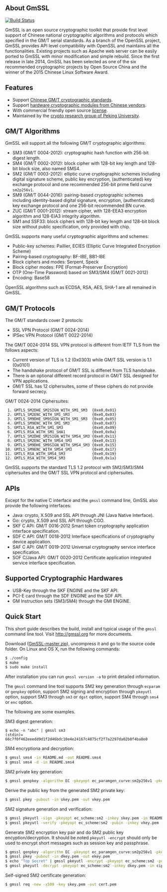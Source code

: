 ## About GmSSL

[![Build Status](https://travis-ci.org/guanzhi/GmSSL.svg?branch=master)](https://travis-ci.org/guanzhi/GmSSL)

GmSSL is an open source cryptographic toolkit that provide first level support of Chinese national cryptographic algorithms and protocols which specified in the GM/T serial standards. As a branch of the OpenSSL project, GmSSL provides API level compatibility with OpenSSL and maintains all the functionalities. Existing projects such as Apache web server can be easily ported to GmSSL with minor modification and simple rebuild. Since the first release in late 2014, GmSSL has been selected as one of the six recommended cryptographic projects by Open Source China and the winner of the 2015 Chinese Linux Software Award.

## Features

 - Support [Chinese GM/T cryptographic standards](http://gmssl.org/docs/standards.html).
 - Support [hardware cryptographic modules from Chinese vendors](http://www.sca.gov.cn/sca/zxfw/cpxx.shtml).
 - With commercial friendly open source [license](http://gmssl.org/docs/licenses.html).
 - Maintained by the [crypto research group of Peking University](http://infosec.pku.edu.cn).

## GM/T Algorithms

GmSSL will support all the following GM/T cryptographic algorithms:

 - SM3 (GM/T 0004-2012): cryptographic hash function with 256-bit digest length.
 - SM4 (GM/T 0002-2012): block cipher with 128-bit key length and 128-bit block size, also named SMS4.
 - SM2 (GM/T 0003-2012): elliptic curve cryptographic schemes including digital signature scheme, public key encryption, (authenticated) key exchange protocol and one recommended 256-bit prime field curve `sm2p256v1`.
 - SM9 (GM/T 0044-2016): pairing-based cryptographic schemes including identity-based digital signature, encryption, (authenticated) key exchange protocol and one 256-bit recommended BN curve.
 - ZUC (GM/T 0001-2012): stream cipher, with 128-EEA3 encryption algorithm and 128-EIA3 integrity algorithm.
 - SM1 and SSF33: block ciphers with 128-bit key length and 128-bit block size without public specification, only provided with chip.
 
GmSSL supports many useful cryptographic algorithms and schemes:

 - Public-key schemes: Paillier, ECIES (Elliptic Curve Integrated Encryption Scheme)
 - Pairing-based cryptography: BF-IBE, BB1-IBE
 - Block ciphers and modes: Serpent, Speck
 - Block cipher modes: FPE (Format-Preserver Encryption)
 - OTP (One-Time Password) based on SM3/SM4 (GM/T 0021-2012)
 - Encoding: Base58

OpenSSL algorithms such as ECDSA, RSA, AES, SHA-1 are all remained in GmSSL.

## GM/T Protocols

The GM/T standards cover 2 protocls:

 - SSL VPN Protocol  (GM/T 0024-2014)
 - IPSec VPN Protocol (GM/T 0022-2014)
 
The GM/T 0024-2014 SSL VPN protocol is different from IETF TLS from the follows aspects:

 - Current version of TLS is 1.2 (0x0303) while GM/T SSL version is 1.1 (0x0101)
 - The handshake protocol of GM/T SSL is diffenet from TLS handshake.
 - There is an optional different record protocol in GM/T SSL designed for VPN applications.
 - GM/T SSL has 12 ciphersuites, some of these ciphers do not provide forward secrecy.
 
GM/T 0024-2014 Ciphersuites: 

```
 1. GMTLS_SM2DHE_SM2SIGN_WITH_SM1_SM3  {0xe0,0x01}
 2. GMTLS_SM2ENC_WITH_SM1_SM3          {0xe0,0x03}
 3. GMTLS_SM9DHE_SM9SIGN_WITH_SM1_SM3  {0xe0,0x05}
 4. GMTLS_SM9ENC_WITH_SM1_SM3          {0xe0,0x07}
 5. GMTLS_RSA_WITH_SM1_SM3             {0xe0,0x09}
 6. GMTLS_RSA_WITH_SM1_SHA1            {0xe0,0x0a}
 7. GMTLS_SM2DHE_SM2SIGN_WITH_SMS4_SM3 {0xe0,0x11}
 8. GMTLS_SM2ENC_WITH_SMS4_SM3         {0xe0,0x13}
 9. GMTLS_SM9DHE_SM9SIGN_WITH_SMS4_SM3 {0xe0,0x15}
10. GMTLS_SM9ENC_WITH_SMS4_SM3         {0xe0,0x17}
11. GMTLS_RSA_WITH_SMS4_SM3            {0xe0,0x19}
12. GMTLS_RSA_WITH_SMS4_SM3            {0xe0,0x1a}
```

GmSSL supports the standard TLS 1.2 protocol with SM2/SM3/SM4 ciphersuites and the GM/T SSL VPN protocol and ciphersuites.

## APIs

Except for the native C interface and the `gmssl` command line, GmSSL also provide the following interfaces:

 - Java: crypto, X.509 and SSL API through JNI (Java Native Interface).
 - Go: crypto, X.509 and SSL API through CGO.
 - SKF C API: GM/T 0016-2012 Smart token cryptography application interface specification.
 - SDF C API: GM/T 0018-2012 Interface specifications of cryptography device application.
 - SAF C API: GM/T 0019-2012 Universal cryptography service interface specification.
 - SOF C/Java API: GM/T 0020-2012 Certificate application integrated service interface specification.

## Supported Cryptographic Hardwares

 - USB-Key through the SKF ENGINE and the SKF API.
 - PCI-E card through the SDF ENGINE and the SDF API.
 - GM Instruction sets (SM3/SM4) through the GMI ENGINE.

## Quick Start

This short guide describes the build, install and typical usage of the `gmssl` command line tool. Visit http://gmssl.org for more documents.

Download ([GmSSL-master.zip](https://github.com/guanzhi/GmSSL/archive/master.zip)), uncompress it and go to the source code folder. On Linux and OS X, run the following commands:

 ```sh
 $ ./config
 $ make
 $ sudo make install
 ```
 
After installation you can run `gmssl version -a` to print detailed information.

The `gmssl` command line tool supports SM2 key generation through `ecparam` or `genpkey` option, support SM2 signing and encryption through `pkeyutl` option, support SM3 through `sm3` or `dgst` option, support SM4 through `sms4` or `enc` option.

The following are some examples.

SM3 digest generation:

```
$ echo -n "abc" | gmssl sm3
(stdin)= 66c7f0f462eeedd9d1f2d46bdc10e4e24167c4875cf2f7a2297da02b8f4ba8e0
```

SM4 encryptiona and decryption:

```sh
$ gmssl sms4 -in README.md -out README.sms4
$ gmssl sms4 -d -in README.sms4
```

SM2 private key generation:

```sh
$ gmssl genpkey -algorithm EC -pkeyopt ec_paramgen_curve:sm2p256v1 -pkeyopt ec_param_enc:named_curve -out skey.pem
```

Derive the public key from the generated SM2 private key:

```sh
$ gmssl pkey -pubout -in skey.pem -out vkey.pem
```

SM2 signature generation and verification:

```sh
$ gmssl pkeyutl -sign -pkeyopt ec_scheme:sm2 -inkey skey.pem -in README.md -out README.md.sig
$ gmssl pkeyutl -verify -pkeyopt ec_scheme:sm2 -pubin -inkey vkey.pem -in README.md -sigfile README.md.sig
```

Generate SM2 encryption key pair and do SM2 public key encyption/decryption. It should be noted `pkeyutl -encrypt` should only be used to encrypt short messages such as session key and passphrase.

```sh
$ gmssl genpkey -algorithm EC -pkeyopt ec_paramgen_curve:sm2p256v1 -pkeyopt ec_param_enc:named_curve -out dkey.pem
$ gmssl pkey -pubout -in dkey.pem -out ekey.pem
$ echo "Top Secret" | gmssl pkeyutl -encrypt -pkeyopt ec_scheme:sm2 -pubin -inkey ekey.pem -out ciphertext.sm2
$ gmssl pkeyutl -decrypt -pkeyopt ec_scheme:sm2 -inkey dkey.pem -in ciphertext.sm2
```

Self-signed SM2 certificate generation:

```sh
$ gmssl req -new -x509 -key skey.pem -out cert.pem
```

